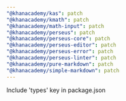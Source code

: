 ```yaml
---
"@khanacademy/kas": patch
"@khanacademy/kmath": patch
"@khanacademy/math-input": patch
"@khanacademy/perseus": patch
"@khanacademy/perseus-core": patch
"@khanacademy/perseus-editor": patch
"@khanacademy/perseus-error": patch
"@khanacademy/perseus-linter": patch
"@khanacademy/pure-markdown": patch
"@khanacademy/simple-markdown": patch
---
```


Include 'types' key in package.json
